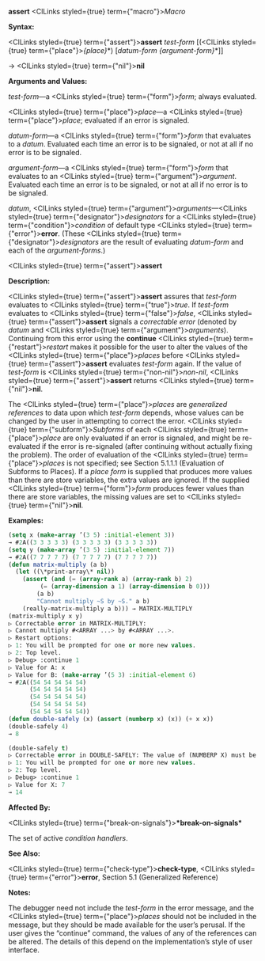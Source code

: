 **assert** <ClLinks styled={true} term={"macro"}><i>Macro</i></ClLinks> 



**Syntax:** 



<ClLinks styled={true} term={"assert"}><b>assert</b></ClLinks> *test-form* [(<ClLinks styled={true} term={"place"}><i>\{place\}</i></ClLinks>\*) [*datum-form \{argument-form\}*\*]] 



→ <ClLinks styled={true} term={"nil"}><b>nil</b></ClLinks> 



**Arguments and Values:** 



*test-form*—a <ClLinks styled={true} term={"form"}><i>form</i></ClLinks>; always evaluated. 



<ClLinks styled={true} term={"place"}><i>place</i></ClLinks>—a <ClLinks styled={true} term={"place"}><i>place</i></ClLinks>; evaluated if an error is signaled. 



*datum-form*—a <ClLinks styled={true} term={"form"}><i>form</i></ClLinks> that evaluates to a *datum*. Evaluated each time an error is to be signaled, or not at all if no error is to be signaled. 



*argument-form*—a <ClLinks styled={true} term={"form"}><i>form</i></ClLinks> that evaluates to an <ClLinks styled={true} term={"argument"}><i>argument</i></ClLinks>. Evaluated each time an error is to be signaled, or not at all if no error is to be signaled. 



*datum*, <ClLinks styled={true} term={"argument"}><i>arguments</i></ClLinks>—<ClLinks styled={true} term={"designator"}><i>designators</i></ClLinks> for a <ClLinks styled={true} term={"condition"}><i>condition</i></ClLinks> of default type <ClLinks styled={true} term={"error"}><b>error</b></ClLinks>. (These <ClLinks styled={true} term={"designator"}><i>designators</i></ClLinks> are the result of evaluating *datum-form* and each of the *argument-forms*.) 







 



 



<ClLinks styled={true} term={"assert"}><b>assert</b></ClLinks> 



**Description:** 



<ClLinks styled={true} term={"assert"}><b>assert</b></ClLinks> assures that *test-form* evaluates to <ClLinks styled={true} term={"true"}><i>true</i></ClLinks>. If *test-form* evaluates to <ClLinks styled={true} term={"false"}><i>false</i></ClLinks>, <ClLinks styled={true} term={"assert"}><b>assert</b></ClLinks> signals a *correctable error* (denoted by *datum* and <ClLinks styled={true} term={"argument"}><i>arguments</i></ClLinks>). Continuing from this error using the **continue** <ClLinks styled={true} term={"restart"}><i>restart</i></ClLinks> makes it possible for the user to alter the values of the <ClLinks styled={true} term={"place"}><i>places</i></ClLinks> before <ClLinks styled={true} term={"assert"}><b>assert</b></ClLinks> evaluates *test-form* again. If the value of *test-form* is <ClLinks styled={true} term={"non-nil"}><i>non-nil</i></ClLinks>, <ClLinks styled={true} term={"assert"}><b>assert</b></ClLinks> returns <ClLinks styled={true} term={"nil"}><b>nil</b></ClLinks>. 



The <ClLinks styled={true} term={"place"}><i>places</i></ClLinks> are *generalized references* to data upon which *test-form* depends, whose values can be changed by the user in attempting to correct the error. <ClLinks styled={true} term={"subform"}><i>Subforms</i></ClLinks> of each <ClLinks styled={true} term={"place"}><i>place</i></ClLinks> are only evaluated if an error is signaled, and might be re-evaluated if the error is re-signaled (after continuing without actually fixing the problem). The order of evaluation of the <ClLinks styled={true} term={"place"}><i>places</i></ClLinks> is not specified; see Section 5.1.1.1 (Evaluation of Subforms to Places). If a *place form* is supplied that produces more values than there are store variables, the extra values are ignored. If the supplied <ClLinks styled={true} term={"form"}><i>form</i></ClLinks> produces fewer values than there are store variables, the missing values are set to <ClLinks styled={true} term={"nil"}><b>nil</b></ClLinks>. 



**Examples:**
```lisp
(setq x (make-array ’(3 5) :initial-element 3)) 
→ #2A((3 3 3 3 3) (3 3 3 3 3) (3 3 3 3 3)) 
(setq y (make-array ’(3 5) :initial-element 7)) 
→ #2A((7 7 7 7 7) (7 7 7 7 7) (7 7 7 7 7)) 
(defun matrix-multiply (a b) 
  (let ((\*print-array\* nil)) 
    (assert (and (= (array-rank a) (array-rank b) 2) 
		 (= (array-dimension a 1) (array-dimension b 0))) 
	    (a b) 
	    "Cannot multiply ~S by ~S." a b) 
    (really-matrix-multiply a b))) → MATRIX-MULTIPLY 
(matrix-multiply x y) 
▷ Correctable error in MATRIX-MULTIPLY: 
▷ Cannot multiply #<ARRAY ...> by #<ARRAY ...>. 
▷ Restart options: 
▷ 1: You will be prompted for one or more new values. 
▷ 2: Top level. 
▷ Debug> :continue 1 
▷ Value for A: x 
▷ Value for B: (make-array ’(5 3) :initial-element 6) 
→ #2A((54 54 54 54 54) 
      (54 54 54 54 54) 
      (54 54 54 54 54) 
      (54 54 54 54 54) 
      (54 54 54 54 54)) 
(defun double-safely (x) (assert (numberp x) (x)) (+ x x)) 
(double-safely 4) 
→ 8 

(double-safely t) 
▷ Correctable error in DOUBLE-SAFELY: The value of (NUMBERP X) must be non-NIL. ▷ Restart options: 
▷ 1: You will be prompted for one or more new values. 
▷ 2: Top level. 
▷ Debug> :continue 1 
▷ Value for X: 7 
→ 14 
```
**Affected By:** 



<ClLinks styled={true} term={"break-on-signals"}><b>\*break-on-signals\*</b></ClLinks> 



The set of active *condition handlers*. 



**See Also:** 



<ClLinks styled={true} term={"check-type"}><b>check-type</b></ClLinks>, <ClLinks styled={true} term={"error"}><b>error</b></ClLinks>, Section 5.1 (Generalized Reference) 



**Notes:** 



The debugger need not include the *test-form* in the error message, and the <ClLinks styled={true} term={"place"}><i>places</i></ClLinks> should not be included in the message, but they should be made available for the user’s perusal. If the user gives the “continue” command, the values of any of the references can be altered. The details of this depend on the implementation’s style of user interface. 



